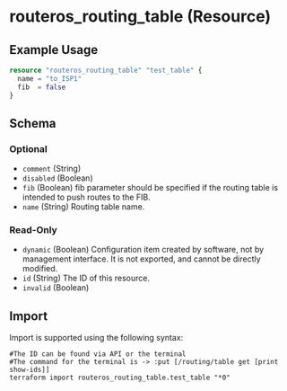 # routeros_routing_table (Resource)


## Example Usage
```terraform
resource "routeros_routing_table" "test_table" {
  name = "to_ISP1"
  fib  = false
}
```

<!-- schema generated by tfplugindocs -->
## Schema

### Optional

- `comment` (String)
- `disabled` (Boolean)
- `fib` (Boolean) fib parameter should be specified if the routing table is intended to push routes to the FIB.
- `name` (String) Routing table name.

### Read-Only

- `dynamic` (Boolean) Configuration item created by software, not by management interface. It is not exported, and cannot be directly modified.
- `id` (String) The ID of this resource.
- `invalid` (Boolean)

## Import
Import is supported using the following syntax:
```shell
#The ID can be found via API or the terminal
#The command for the terminal is -> :put [/routing/table get [print show-ids]]
terraform import routeros_routing_table.test_table "*0"
```
